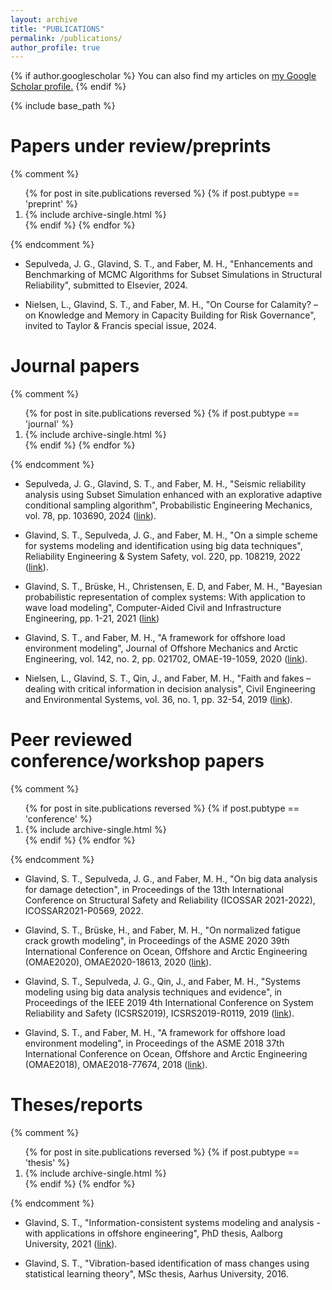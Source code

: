 ```yaml
---
layout: archive
title: "PUBLICATIONS"
permalink: /publications/
author_profile: true
---
```


{% if author.googlescholar %}
  You can also find my articles on <u><a href="{{author.googlescholar}}">my Google Scholar profile</a>.</u>
{% endif %}

{% include base_path %}

Papers under review/preprints
====
{% comment %}
<ol>
{% for post in site.publications reversed %}
  {% if post.pubtype == 'preprint' %}
      <li> {% include archive-single.html %} </li>
  {% endif %}
{% endfor %}
</ol>
{% endcomment %}

* Sepulveda, J. G., Glavind, S. T., and Faber, M. H., "Enhancements and Benchmarking of MCMC Algorithms for Subset Simulations in Structural Reliability", submitted to Elsevier, 2024.

* Nielsen, L., Glavind, S. T., and Faber, M. H., "On Course for Calamity? – on Knowledge and Memory in Capacity Building for Risk Governance", invited to Taylor & Francis special issue, 2024.

Journal papers
====
{% comment %}
<ol>
{% for post in site.publications reversed %}
  {% if post.pubtype == 'journal' %}
     <li> {% include archive-single.html %} </li>
  {% endif %}
{% endfor %}
</ol>
{% endcomment %}

* Sepulveda, J. G., Glavind, S. T., and Faber, M. H., "Seismic reliability analysis using Subset Simulation enhanced with an explorative adaptive conditional sampling algorithm", Probabilistic Engineering Mechanics, vol. 78, pp. 103690, 2024 ([link](https://www.sciencedirect.com/science/article/pii/S0266892024001127)).

* Glavind, S. T., Sepulveda, J. G., and Faber, M. H., "On a simple scheme for systems modeling and identification using big data techniques", Reliability Engineering & System Safety, vol. 220, pp. 108219, 2022 ([link](https://www.sciencedirect.com/science/article/abs/pii/S0951832021006979)).

* Glavind, S. T., Brüske, H., Christensen, E. D, and Faber, M. H., "Bayesian probabilistic representation of complex systems: With application to wave load modeling", Computer-Aided Civil and Infrastructure Engineering, pp. 1-21, 2021 ([link](https://onlinelibrary.wiley.com/doi/10.1111/mice.12763))

* Glavind, S. T., and Faber, M. H., "A framework for offshore load environment modeling", Journal of Offshore Mechanics and Arctic Engineering, vol. 142, no. 2, pp. 021702, OMAE-19-1059, 2020 ([link](https://asmedigitalcollection.asme.org/offshoremechanics/article-abstract/142/2/021702/1065640/A-Framework-for-Offshore-Load-Environment?redirectedFrom=PDF)).

* Nielsen, L., Glavind, S. T., Qin, J., and Faber, M. H., "Faith and fakes – dealing with critical information in decision analysis", Civil Engineering and Environmental Systems, vol. 36, no. 1, pp. 32-54, 2019 ([link](https://www.tandfonline.com/doi/full/10.1080/10286608.2019.1615476)).

Peer reviewed conference/workshop papers
====
{% comment %}
<ol>
{% for post in site.publications reversed %}
  {% if post.pubtype == 'conference' %} 
  <li>    {% include archive-single.html %} </li>
  {% endif %}
{% endfor %}
</ol>
{% endcomment %}

* Glavind, S. T., Sepulveda, J. G., and Faber, M. H., "On big data analysis for damage detection", in Proceedings of the 13th International Conference on Structural Safety and Reliability (ICOSSAR 2021-2022), ICOSSAR2021-P0569, 2022.

* Glavind, S. T., Brüske, H., and Faber, M. H., "On normalized fatigue crack growth modeling", in Proceedings of the ASME 2020 39th International Conference on Ocean, Offshore and Arctic Engineering (OMAE2020), OMAE2020-18613, 2020 ([link](https://asmedigitalcollection.asme.org/OMAE/proceedings-abstract/OMAE2020/84324/V02AT02A037/1092628)).

* Glavind, S. T., Sepulveda, J. G., Qin, J., and Faber, M. H., "Systems modeling using big data analysis techniques and evidence", in Proceedings of the IEEE 2019 4th International Conference on System Reliability and Safety (ICSRS2019), ICSRS2019-R0119, 2019 ([link](https://ieeexplore.ieee.org/document/8987667)).

* Glavind, S. T., and Faber, M. H., "A framework for offshore load environment modeling", in Proceedings of the ASME 2018 37th International Conference on Ocean, Offshore and Arctic Engineering (OMAE2018), OMAE2018-77674, 2018 ([link](https://asmedigitalcollection.asme.org/OMAE/proceedings-abstract/OMAE2018/51272/V07BT06A006/274135)).

Theses/reports
====
{% comment %}
<ol>
{% for post in site.publications reversed %}
  {% if post.pubtype == 'thesis' %}
   <li>   {% include archive-single.html %} </li>
  {% endif %}
{% endfor %}
</ol>
{% endcomment %}

* Glavind, S. T., "Information-consistent systems modeling and analysis - with applications in offshore engineering", PhD thesis, Aalborg University, 2021 ([link](https://vbn.aau.dk/da/publications/information-consistent-systems-modeling-and-analysis-with-applica)).

* Glavind, S. T., "Vibration-based identification of mass changes using statistical learning theory", MSc thesis, Aarhus University, 2016.

